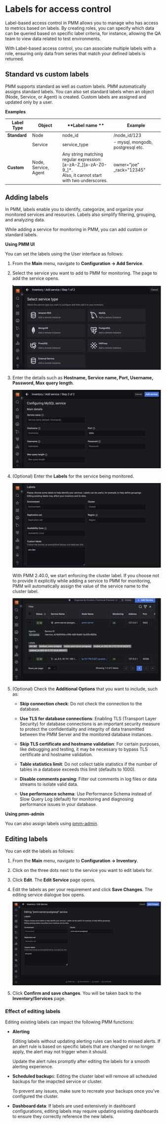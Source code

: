 # Labels for access control


Label-based access control in PMM allows you to manage who has access to metrics based on labels. By creating roles, you can specify which data can be queried based on specific label criteria, for instance, allowing the QA team to view data related to test environments. 
 
With Label-based access control, you can associate multiple labels with a role, ensuring only data from series that match your defined labels is returned. 


## Standard vs custom labels

PMM supports standard as well as custom labels. PMM automatically assigns standard labels. You can also set standard labels when an object (Node, Service, or Agent) is created. Custom labels are assigned and updated only by a user.

**Examples**


| **Label Type**| **Object**| **Label name **| **Example** |                                                                                                
|----------|--------|-------|------------------------------|
| **Standard**  | Node   | node_id |/node_id/123|                                          
|          | Service|service_type   |   - mysql, mongodb, postgresql etc.                                     
| **Custom**| Node, Service, Agent| Any string matching regular expression: <br /> [a-zA-Z_][a-zA-Z0-9_]*. <br /> Also, it cannot start with two underscores.| owner="joe"<br/> _rack="12345"|


## Adding labels

In PMM, labels enable you to identify, categorize, and organize your monitored services and resources. Labels also simplify filtering, grouping, and analyzing data. 

While adding a service for monitoring in PMM, you can add custom or standard labels.

**Using PMM UI**

You can set the labels using the User interface as follows:

1. From the **Main** menu, navigate to <i class="uil uil-cog"></i> **Configuration → Add Service**.

2. Select the service you want to add to PMM for monitoring. The page to add the service opens.

    ![!](../../_images/PMM_access_control_add_services.png)

3. Enter the details such as **Hostname, Service name, Port, Username, Password, Max query length**.

    ![!](../../_images/PMM_access_control_add_main_details.png)

4. (Optional) Enter the **Labels** for the service being monitored.

    ![!](../../_images/PMM_access_control_add_labels_to_add.png)

    With PMM 2.40.0, we start enforcing the cluster label. If you choose not to provide it explicitly while adding a service to PMM for monitoring, PMM will automatically assign the value of the service name to the cluster label.

    ![!](../../_images/PMM_access_control_service_name_assigned_cluster.png)

5. (Optional) Check the **Additional Options** that you want to include, such as:

    - **Skip connection check**: Do not check the connection to the database.

    - **Use TLS for database connections**: Enabling TLS (Transport Layer Security) for database connections is an important security measure to protect the confidentiality and integrity of data transmitted between the PMM Server and the monitored database instances.

    - **Skip TLS certificate and hostname validation**: For certain purposes, like debugging and testing, it may be necessary to bypass TLS certificate and hostname validation.

    - **Table statistics limit**: Do not collect table statistics if the number of tables in a database exceeds this limit (defaults to 1000).

    - **Disable comments parsing**: Filter out comments in log files or data streams to isolate valid data.

    - **Use performance schema**: Use Performance Schema instead of Slow Query Log (default) for monitoring and diagnosing performance issues in your database.
 
 **Using pmm-admin**

 You can also assign labels using [pmm-admin](../../details/commands/pmm-admin.md).

## Editing labels

You can edit the labels as follows:

1. From the **Main** menu, navigate to <i class="uil uil-cog"></i> **Configuration → Inventory**.

2. Click on the three dots next to the service you want to edit labels for.

3. Click **Edit**. The **Edit Service** page opens.

4. Edit the labels as per your requirement and click **Save Changes**. The editing service dialogue box opens.

    ![!](../../_images/PMM_access_edit_labels.png)


5. Click **Confirm and save changes**. You will be taken back to the **Inventory/Services** page.

### Effect of editing labels

Editing existing labels can impact the following PMM functions:

- **Alerting** 

    Editing labels without updating alerting rules can lead to missed alerts. If an alert rule is based on specific labels that are changed or no longer apply, the alert may not trigger when it should.

    Update the alert rules promptly after editing the labels for a smooth alerting experience.

- **Scheduled backup**s: Editing the cluster label will remove all scheduled backups for the imapcted service or cluster.

    To prevent any issues, make sure to recreate your backups once you've configured the cluster.

- **Dashboard data**: If labels are used extensively in dashboard configurations, editing labels may require updating existing dashboards to ensure they correctly reference the new labels.






